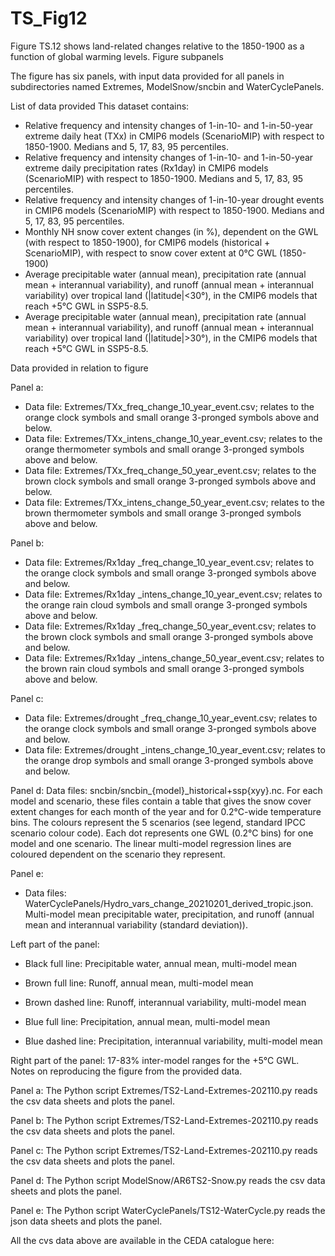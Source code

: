 # TS_Fig12
Figure TS.12 shows land-related changes relative to the 1850-1900 as a function of global warming levels. 
Figure subpanels

The figure has six panels, with input data provided for all panels in subdirectories named Extremes,  ModelSnow/sncbin and WaterCyclePanels.

List of data provided
This dataset contains:
- Relative frequency and intensity changes of 1-in-10- and 1-in-50-year extreme daily heat (TXx) in CMIP6 models (ScenarioMIP) with respect to 1850-1900. Medians and 5, 17, 83, 95 percentiles.
- Relative frequency and intensity changes of 1-in-10- and 1-in-50-year extreme daily precipitation rates (Rx1day) in CMIP6 models (ScenarioMIP) with respect to 1850-1900. Medians and 5, 17, 83, 95 percentiles.
- Relative frequency and intensity changes of 1-in-10-year drought events in CMIP6 models (ScenarioMIP) with respect to 1850-1900. Medians and 5, 17, 83, 95 percentiles.
- Monthly NH snow cover extent changes (in %), dependent on the GWL (with respect to 1850-1900), for CMIP6 models (historical + ScenarioMIP), with respect to snow cover extent at 0°C GWL (1850-1900)
- Average precipitable water (annual mean), precipitation rate (annual mean + interannual variability), and runoff (annual mean + interannual variability) over tropical land (|latitude|<30°), in the CMIP6 models that reach +5°C GWL in SSP5-8.5.
- Average precipitable water (annual mean), precipitation rate (annual mean + interannual variability), and runoff (annual mean + interannual variability) over tropical land (|latitude|>30°), in the CMIP6 models that reach +5°C GWL in SSP5-8.5.

Data provided in relation to figure

Panel a:
- Data file: Extremes/TXx_freq_change_10_year_event.csv; relates to the orange clock symbols and small orange 3-pronged symbols above and below.
- Data file: Extremes/TXx_intens_change_10_year_event.csv; relates to the orange thermometer symbols and small orange 3-pronged symbols above and below.
- Data file: Extremes/TXx_freq_change_50_year_event.csv; relates to the brown clock symbols and small orange 3-pronged symbols above and below.
- Data file: Extremes/TXx_intens_change_50_year_event.csv; relates to the brown thermometer symbols and small orange 3-pronged symbols above and below.

Panel b:
- Data file: Extremes/Rx1day _freq_change_10_year_event.csv; relates to the orange clock symbols and small orange 3-pronged symbols above and below.
- Data file: Extremes/Rx1day _intens_change_10_year_event.csv; relates to the orange rain cloud symbols and small orange 3-pronged symbols above and below.
- Data file: Extremes/Rx1day _freq_change_50_year_event.csv; relates to the brown clock symbols and small orange 3-pronged symbols above and below.
- Data file: Extremes/Rx1day _intens_change_50_year_event.csv; relates to the brown rain cloud symbols and small orange 3-pronged symbols above and below.

Panel c:
- Data file: Extremes/drought _freq_change_10_year_event.csv; relates to the orange clock symbols and small orange 3-pronged symbols above and below.
- Data file: Extremes/drought _intens_change_10_year_event.csv; relates to the orange drop symbols and small orange 3-pronged symbols above and below.

Panel d:
Data files: sncbin/sncbin_{model}_historical+ssp{xyy}.nc. For each model and scenario, these files contain a table that gives the snow cover extent changes for each month of the year and for 0.2°C-wide temperature bins. The colours represent the 5 scenarios (see legend, standard IPCC scenario colour code). Each dot represents one GWL (0.2°C bins) for one model and one scenario. The linear multi-model regression lines are coloured dependent on the scenario they represent.

Panel e:
- Data files: WaterCyclePanels/Hydro_vars_change_20210201_derived_tropic.json. Multi-model mean precipitable water, precipitation, and runoff (annual mean and interannual variability (standard deviation)).

Left part of the panel:

* Black full line: Precipitable water, annual mean, multi-model mean

* Brown full line: Runoff, annual mean, multi-model mean

* Brown dashed line: Runoff, interannual variability, multi-model mean

* Blue full line: Precipitation, annual mean, multi-model mean

* Blue dashed line: Precipitation, interannual variability, multi-model mean

Right part of the panel: 17-83% inter-model ranges for the +5°C GWL.
Notes on reproducing the figure from the provided data.

Panel a:
The Python script Extremes/TS2-Land-Extremes-202110.py reads the csv data sheets and plots the panel.

Panel b:
The Python script Extremes/TS2-Land-Extremes-202110.py reads the csv data sheets and plots the panel.

Panel c:
The Python script Extremes/TS2-Land-Extremes-202110.py reads the csv data sheets and plots the panel.

Panel d:
The Python script ModelSnow/AR6TS2-Snow.py reads the csv data sheets and plots the panel.

Panel e:
The Python script WaterCyclePanels/TS12-WaterCycle.py reads the json data sheets and plots the panel.

All the cvs data above are available in the CEDA catalogue here:  

